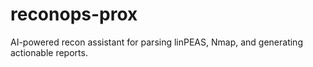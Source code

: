 # reconops-prox
 AI-powered recon assistant for parsing linPEAS, Nmap, and generating actionable reports.
